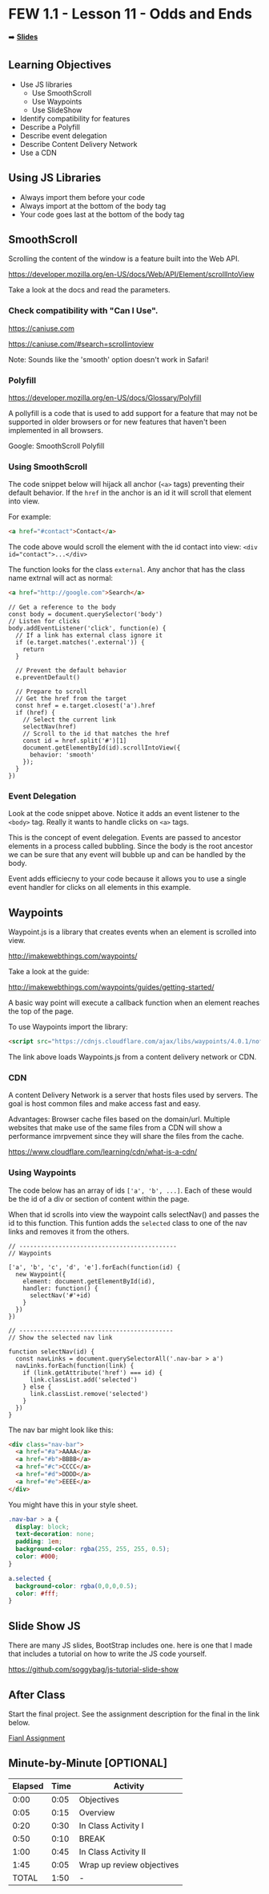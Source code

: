 <!-- .slide: data-background="./Images/header.svg" data-background-repeat="none" data-background-size="40% 40%" data-background-position="center 10%" class="header" -->
# FEW 1.1 - Lesson 11 - Odds and Ends

<!-- Put a link to the slides so that students can find them -->

➡️ [**Slides**](/Syllabus-Template/Slides/Lesson1.html ':ignore')

<!-- > --> 

## Learning Objectives 

- Use JS libraries 
  - Use SmoothScroll
  - Use Waypoints
  - Use SlideShow 
- Identify compatibility for features 
- Describe a Polyfill
- Describe event delegation
- Describe Content Delivery Network
- Use a CDN

<!-- > -->

## Using JS Libraries 

- Always import them before your code
- Always import at the bottom of the body tag
- Your code goes last at the bottom of the body tag

<!-- > -->

## SmoothScroll

Scrolling the content of the window is a feature built into the Web API. 

https://developer.mozilla.org/en-US/docs/Web/API/Element/scrollIntoView

Take a look at the docs and read the parameters. 

<!-- > -->

### Check compatibility with "Can I Use". 

https://caniuse.com

https://caniuse.com/#search=scrollintoview

Note: Sounds like the 'smooth' option doesn't work in Safari! 

<!-- > -->

### Polyfill

https://developer.mozilla.org/en-US/docs/Glossary/Polyfill

A pollyfill is a code that is used to add support for a feature that may not be supported in older browsers or for new features that haven't been implemented in all browsers. 

Google: SmoothScroll Polyfill

### Using SmoothScroll

The code snippet below will hijack all anchor (`<a>` tags) preventing their default behavior. If the `href` in the anchor is an id it will scroll that element into view. 

For example: 

```html
<a href="#contact">Contact</a>
```

The code above would scroll the element with the id contact into view: `<div id="contact">...</div>`

The function looks for the class `external`. Any anchor that has the class name extrnal will act as normal: 

```html
<a href="http://google.com">Search</a>
```

```JS
// Get a reference to the body
const body = document.querySelector('body')
// Listen for clicks
body.addEventListener('click', function(e) {
  // If a link has external class ignore it
  if (e.target.matches('.external')) {
    return
  }

  // Prevent the default behavior
  e.preventDefault()

  // Prepare to scroll
  // Get the href from the target
  const href = e.target.closest('a').href
  if (href) {
    // Select the current link
    selectNav(href)
    // Scroll to the id that matches the href
    const id = href.split('#')[1]
    document.getElementById(id).scrollIntoView({ 
      behavior: 'smooth' 
    });
  } 
})
```

### Event Delegation 

Look at the code snippet above. Notice it adds an event listener to the `<body>` tag. Really it wants to handle clicks on `<a>` tags. 

This is the concept of event delegation. Events are passed to ancestor elements in a process called bubbling. Since the body is the root ancestor we can be sure that any event will bubble up and can be handled by the body. 

Event adds efficiecny to your code because it allows you to use a single event handler for clicks on all elements in this example. 

## Waypoints 

Waypoint.js is a library that creates events when an element is scrolled into view. 

http://imakewebthings.com/waypoints/

Take a look at the guide:

http://imakewebthings.com/waypoints/guides/getting-started/

A basic way point will execute a callback function when an element reaches the top of the page. 

To use Waypoints import the library:

```html
<script src="https://cdnjs.cloudflare.com/ajax/libs/waypoints/4.0.1/noframework.waypoints.min.js"></script>
```

The link above loads Waypoints.js from a content delivery network or CDN. 

### CDN

A content Delivery Network is a server that hosts files used by servers. The goal is host common files and make access fast and easy. 

Advantages: Browser cache files based on the domain/url. Multiple websites that make use of the same files from a CDN will show a performance imrpvement since they will share the files from the cache. 

https://www.cloudflare.com/learning/cdn/what-is-a-cdn/

### Using Waypoints 

The code below has an array of ids `['a', 'b', ...]`. Each of these would be the id of a div or section of content within the page. 

When that id scrolls into view the waypoint calls selectNav() and passes the id to this function. This funtion adds the `selected` class to one of the nav links and removes it from the others. 

```JS 
// --------------------------------------------
// Waypoints

['a', 'b', 'c', 'd', 'e'].forEach(function(id) {
  new Waypoint({
    element: document.getElementById(id),
    handler: function() {
      selectNav('#'+id)
    }
  })
})

// -------------------------------------------
// Show the selected nav link

function selectNav(id) {
  const navLinks = document.querySelectorAll('.nav-bar > a')
  navLinks.forEach(function(link) {
    if (link.getAttribute('href') === id) {
      link.classList.add('selected')
    } else {
      link.classList.remove('selected')
    }
  })
}
```

The nav bar might look like this: 

```HTML
<div class="nav-bar">
  <a href="#a">AAAA</a>
  <a href="#b">BBBB</a>
  <a href="#c">CCCC</a>
  <a href="#d">DDDD</a>
  <a href="#e">EEEE</a>
</div>
```

You might have this in your style sheet. 

```CSS
.nav-bar > a {
  display: block;
  text-decoration: none;
  padding: 1em;
  background-color: rgba(255, 255, 255, 0.5);
  color: #000;
}

a.selected {
  background-color: rgba(0,0,0,0.5);
  color: #fff;
}
```

## Slide Show JS 

There are many JS slides, BootStrap includes one. here is one that I made that includes a tutorial on how to write the JS code yourself. 

https://github.com/soggybag/js-tutorial-slide-show

<!-- > -->

## After Class 

Start the final project. See the assignment description for the final in the link below. 

[Fianl Assignment](../assignments-08.md)

<!-- > -->

## Minute-by-Minute [OPTIONAL]

| **Elapsed** | **Time**  | **Activity**              |
| ----------- | --------- | ------------------------- |
| 0:00        | 0:05      | Objectives                |
| 0:05        | 0:15      | Overview                  |
| 0:20        | 0:30      | In Class Activity I       |
| 0:50        | 0:10      | BREAK                     |
| 1:00        | 0:45      | In Class Activity II      |
| 1:45        | 0:05      | Wrap up review objectives |
| TOTAL       | 1:50      | -                         |

